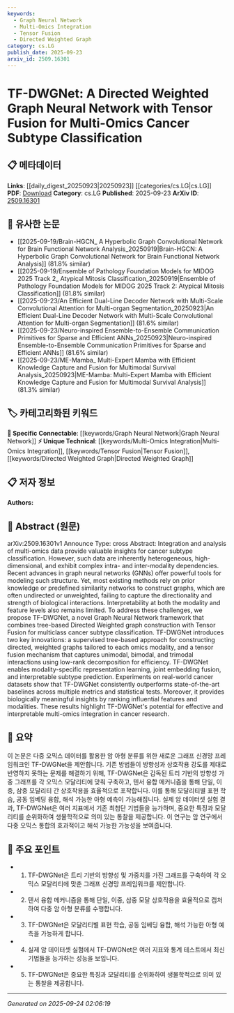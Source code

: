 ```yaml
---
keywords:
  - Graph Neural Network
  - Multi-Omics Integration
  - Tensor Fusion
  - Directed Weighted Graph
category: cs.LG
publish_date: 2025-09-23
arxiv_id: 2509.16301
---
```


<!-- KEYWORD_LINKING_METADATA:
{
  "processed_timestamp": "2025-09-24T02:06:19.490361",
  "vocabulary_version": "1.0",
  "selected_keywords": [
    "Graph Neural Network",
    "Multi-Omics Integration",
    "Tensor Fusion",
    "Directed Weighted Graph"
  ],
  "rejected_keywords": [],
  "similarity_scores": {
    "Graph Neural Network": 0.85,
    "Multi-Omics Integration": 0.78,
    "Tensor Fusion": 0.8,
    "Directed Weighted Graph": 0.77
  },
  "extraction_method": "AI_prompt_based",
  "budget_applied": true,
  "candidates_json": {
    "candidates": [
      {
        "surface": "Graph Neural Network",
        "canonical": "Graph Neural Network",
        "aliases": [
          "GNN"
        ],
        "category": "specific_connectable",
        "rationale": "Graph Neural Networks are central to the paper's methodology and align with existing canonical vocabulary.",
        "novelty_score": 0.45,
        "connectivity_score": 0.9,
        "specificity_score": 0.8,
        "link_intent_score": 0.85
      },
      {
        "surface": "Multi-Omics Integration",
        "canonical": "Multi-Omics Integration",
        "aliases": [
          "Multi-Omics Data Integration"
        ],
        "category": "unique_technical",
        "rationale": "The integration of multi-omics data is a unique aspect of the study, crucial for cancer subtype classification.",
        "novelty_score": 0.7,
        "connectivity_score": 0.65,
        "specificity_score": 0.85,
        "link_intent_score": 0.78
      },
      {
        "surface": "Tensor Fusion",
        "canonical": "Tensor Fusion",
        "aliases": [
          "Tensor Fusion Mechanism"
        ],
        "category": "unique_technical",
        "rationale": "Tensor Fusion is a novel technique introduced in the paper for handling multi-modal interactions.",
        "novelty_score": 0.75,
        "connectivity_score": 0.6,
        "specificity_score": 0.82,
        "link_intent_score": 0.8
      },
      {
        "surface": "Directed Weighted Graph",
        "canonical": "Directed Weighted Graph",
        "aliases": [
          "Directed Graph",
          "Weighted Graph"
        ],
        "category": "unique_technical",
        "rationale": "The directed weighted graph is a key innovation for capturing biological interaction dynamics.",
        "novelty_score": 0.68,
        "connectivity_score": 0.7,
        "specificity_score": 0.78,
        "link_intent_score": 0.77
      }
    ],
    "ban_list_suggestions": [
      "method",
      "experiment",
      "performance"
    ]
  },
  "decisions": [
    {
      "candidate_surface": "Graph Neural Network",
      "resolved_canonical": "Graph Neural Network",
      "decision": "linked",
      "scores": {
        "novelty": 0.45,
        "connectivity": 0.9,
        "specificity": 0.8,
        "link_intent": 0.85
      }
    },
    {
      "candidate_surface": "Multi-Omics Integration",
      "resolved_canonical": "Multi-Omics Integration",
      "decision": "linked",
      "scores": {
        "novelty": 0.7,
        "connectivity": 0.65,
        "specificity": 0.85,
        "link_intent": 0.78
      }
    },
    {
      "candidate_surface": "Tensor Fusion",
      "resolved_canonical": "Tensor Fusion",
      "decision": "linked",
      "scores": {
        "novelty": 0.75,
        "connectivity": 0.6,
        "specificity": 0.82,
        "link_intent": 0.8
      }
    },
    {
      "candidate_surface": "Directed Weighted Graph",
      "resolved_canonical": "Directed Weighted Graph",
      "decision": "linked",
      "scores": {
        "novelty": 0.68,
        "connectivity": 0.7,
        "specificity": 0.78,
        "link_intent": 0.77
      }
    }
  ]
}
-->

# TF-DWGNet: A Directed Weighted Graph Neural Network with Tensor Fusion for Multi-Omics Cancer Subtype Classification

## 📋 메타데이터

**Links**: [[daily_digest_20250923|20250923]] [[categories/cs.LG|cs.LG]]
**PDF**: [Download](https://arxiv.org/pdf/2509.16301.pdf)
**Category**: cs.LG
**Published**: 2025-09-23
**ArXiv ID**: [2509.16301](https://arxiv.org/abs/2509.16301)

## 🔗 유사한 논문
- [[2025-09-19/Brain-HGCN_ A Hyperbolic Graph Convolutional Network for Brain Functional Network Analysis_20250919|Brain-HGCN: A Hyperbolic Graph Convolutional Network for Brain Functional Network Analysis]] (81.8% similar)
- [[2025-09-19/Ensemble of Pathology Foundation Models for MIDOG 2025 Track 2_ Atypical Mitosis Classification_20250919|Ensemble of Pathology Foundation Models for MIDOG 2025 Track 2: Atypical Mitosis Classification]] (81.8% similar)
- [[2025-09-23/An Efficient Dual-Line Decoder Network with Multi-Scale Convolutional Attention for Multi-organ Segmentation_20250923|An Efficient Dual-Line Decoder Network with Multi-Scale Convolutional Attention for Multi-organ Segmentation]] (81.6% similar)
- [[2025-09-23/Neuro-inspired Ensemble-to-Ensemble Communication Primitives for Sparse and Efficient ANNs_20250923|Neuro-inspired Ensemble-to-Ensemble Communication Primitives for Sparse and Efficient ANNs]] (81.6% similar)
- [[2025-09-23/ME-Mamba_ Multi-Expert Mamba with Efficient Knowledge Capture and Fusion for Multimodal Survival Analysis_20250923|ME-Mamba: Multi-Expert Mamba with Efficient Knowledge Capture and Fusion for Multimodal Survival Analysis]] (81.3% similar)

## 🏷️ 카테고리화된 키워드
**🔗 Specific Connectable**: [[keywords/Graph Neural Network|Graph Neural Network]]
**⚡ Unique Technical**: [[keywords/Multi-Omics Integration|Multi-Omics Integration]], [[keywords/Tensor Fusion|Tensor Fusion]], [[keywords/Directed Weighted Graph|Directed Weighted Graph]]

## 📋 저자 정보

**Authors:** 

## 📄 Abstract (원문)

arXiv:2509.16301v1 Announce Type: cross 
Abstract: Integration and analysis of multi-omics data provide valuable insights for cancer subtype classification. However, such data are inherently heterogeneous, high-dimensional, and exhibit complex intra- and inter-modality dependencies. Recent advances in graph neural networks (GNNs) offer powerful tools for modeling such structure. Yet, most existing methods rely on prior knowledge or predefined similarity networks to construct graphs, which are often undirected or unweighted, failing to capture the directionality and strength of biological interactions. Interpretability at both the modality and feature levels also remains limited. To address these challenges, we propose TF-DWGNet, a novel Graph Neural Network framework that combines tree-based Directed Weighted graph construction with Tensor Fusion for multiclass cancer subtype classification. TF-DWGNet introduces two key innovations: a supervised tree-based approach for constructing directed, weighted graphs tailored to each omics modality, and a tensor fusion mechanism that captures unimodal, bimodal, and trimodal interactions using low-rank decomposition for efficiency. TF-DWGNet enables modality-specific representation learning, joint embedding fusion, and interpretable subtype prediction. Experiments on real-world cancer datasets show that TF-DWGNet consistently outperforms state-of-the-art baselines across multiple metrics and statistical tests. Moreover, it provides biologically meaningful insights by ranking influential features and modalities. These results highlight TF-DWGNet's potential for effective and interpretable multi-omics integration in cancer research.

## 📝 요약

이 논문은 다중 오믹스 데이터를 활용한 암 아형 분류를 위한 새로운 그래프 신경망 프레임워크인 TF-DWGNet을 제안합니다. 기존 방법들이 방향성과 상호작용 강도를 제대로 반영하지 못하는 문제를 해결하기 위해, TF-DWGNet은 감독된 트리 기반의 방향성 가중 그래프를 각 오믹스 모달리티에 맞춰 구축하고, 텐서 융합 메커니즘을 통해 단일, 이중, 삼중 모달리티 간 상호작용을 효율적으로 포착합니다. 이를 통해 모달리티별 표현 학습, 공동 임베딩 융합, 해석 가능한 아형 예측이 가능해집니다. 실제 암 데이터셋 실험 결과, TF-DWGNet은 여러 지표에서 기존 최첨단 기법들을 능가하며, 중요한 특징과 모달리티를 순위화하여 생물학적으로 의미 있는 통찰을 제공합니다. 이 연구는 암 연구에서 다중 오믹스 통합의 효과적이고 해석 가능한 가능성을 보여줍니다.

## 🎯 주요 포인트

- 1. TF-DWGNet은 트리 기반의 방향성 및 가중치를 가진 그래프를 구축하여 각 오믹스 모달리티에 맞춘 그래프 신경망 프레임워크를 제안합니다.
- 2. 텐서 융합 메커니즘을 통해 단일, 이중, 삼중 모달 상호작용을 효율적으로 캡처하여 다중 암 아형 분류를 수행합니다.
- 3. TF-DWGNet은 모달리티별 표현 학습, 공동 임베딩 융합, 해석 가능한 아형 예측을 가능하게 합니다.
- 4. 실제 암 데이터셋 실험에서 TF-DWGNet은 여러 지표와 통계 테스트에서 최신 기법들을 능가하는 성능을 보입니다.
- 5. TF-DWGNet은 중요한 특징과 모달리티를 순위화하여 생물학적으로 의미 있는 통찰을 제공합니다.


---

*Generated on 2025-09-24 02:06:19*